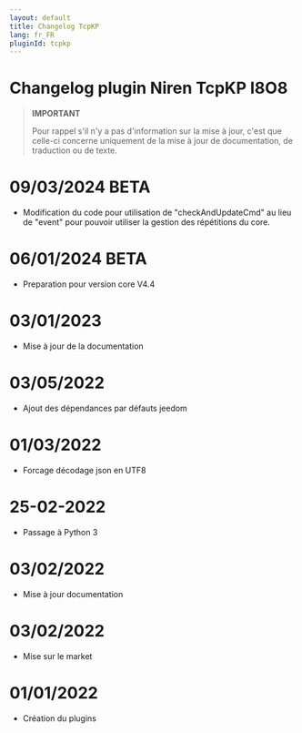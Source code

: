 ```yaml
---
layout: default
title: Changelog TcpKP
lang: fr_FR
pluginId: tcpkp
---
```


# Changelog plugin Niren TcpKP I8O8

>**IMPORTANT**
>
>Pour rappel s'il n'y a pas d'information sur la mise à jour, c'est que celle-ci concerne uniquement de la mise à jour de documentation, de traduction ou de texte.

# 09/03/2024 BETA
- Modification du code pour utilisation de "checkAndUpdateCmd" au lieu de "event" pour pouvoir utiliser la gestion des répétitions du core.

# 06/01/2024 BETA
- Preparation pour version core V4.4

# 03/01/2023
- Mise à jour de la documentation

# 03/05/2022
- Ajout des dépendances par défauts jeedom

# 01/03/2022
- Forcage décodage json en UTF8

# 25-02-2022

- Passage à Python 3

# 03/02/2022

- Mise à jour documentation

# 03/02/2022

- Mise sur le market


# 01/01/2022

- Création du plugins
